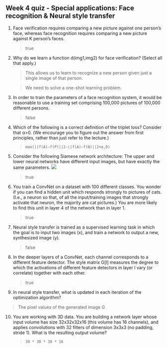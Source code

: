 ## Week 4 quiz - Special applications: Face recognition & Neural style transfer

1. Face verification requires comparing a new picture against one person’s face, 
   whereas face recognition requires comparing a new picture against K person’s faces.

	> true

2. Why do we learn a function d(img1,img2) for face verification? (Select all that apply.)

	> This allows us to learn to recognize a new person given just a single image of that person.

	> We need to solve a one-shot learning problem.

3. In order to train the parameters of a face recognition system, it would be reasonable to use
a training set comprising 100,000 pictures of 100,000 different persons.

	> false

4. Which of the following is a correct definition of the triplet loss? Consider that α>0. 
(We encourage you to figure out the answer from first principles, rather than just refer to the lecture.)

	> ```max(||f(A)−f(P)||2−||f(A)−f(N)||2+α,0)```


5. Consider the following Siamese network architecture: The upper and lower neural networks have
   different input images, but have exactly the same parameters.
   ![](images/quiz4_qn5.png)
	> true

6. You train a ConvNet on a dataset with 100 different classes. 
   You wonder if you can find a hidden unit which responds strongly to pictures of cats. 
   (I.e., a neuron so that, of all the input/training images that strongly activate that neuron, 
   the majority are cat pictures.) You are more likely to find this unit in layer 4 of the network than in layer 1.

	> true

7. Neural style transfer is trained as a supervised learning task in which the goal is to input two images (x), 
and train a network to output a new, synthesized image (y).

	> false

8. In the deeper layers of a ConvNet, each channel corresponds to a different feature detector. 
The style matrix G[l] measures the degree to which the activations of different feature detectors 
in layer l vary (or correlate) together with each other.

	> true

9. In neural style transfer, what is updated in each iteration of the optimization algorithm?

> The pixel values of the generated image G

10. You are working with 3D data. You are building a network layer whose input 
volume has size 32x32x32x16 (this volume has 16 channels), 
and applies convolutions with 32 filters of dimension 3x3x3 (no padding, stride 1). 
What is the resulting output volume?

	> ```30 * 30 * 30 * 16```
